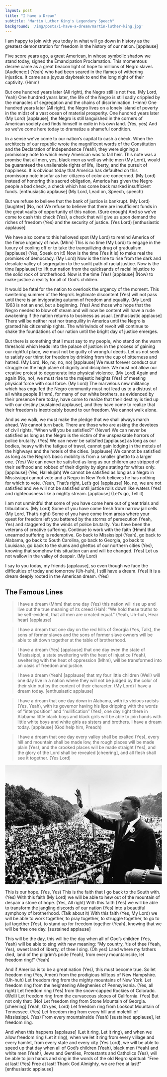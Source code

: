 ```yaml
---
layout: post
title: "I have a Dream"
subtitle: "Martin Luther King's Legendary Speech"
background: '/img/posts/i-have-a-dream/martin-luther-king.jpg'
---
```


<p>I am happy to join with you today in what will go down in history as the greatest demonstration for freedom in the history of our nation. [applause]</p>

<p>Five score years ago, a great American, in whose symbolic shadow we stand today, signed the Emancipation Proclamation. This momentous decree came as a great beacon light of hope to millions of Negro slaves [Audience:] (Yeah) who had been seared in the flames of withering injustice. It came as a joyous daybreak to end the long night of their captivity. (Hmm)</p>

<p>But one hundred years later (All right), the Negro still is not free. (My Lord, Yeah) One hundred years later, the life of the Negro is still sadly crippled by the manacles of segregation and the chains of discrimination. (Hmm) One hundred years later (All right), the Negro lives on a lonely island of poverty in the midst of a vast ocean of material prosperity. One hundred years later (My Lord) [applause], the Negro is still languished in the corners of American society and finds himself in exile in his own land. (Yes, yes) And so we’ve come here today to dramatize a shameful condition.</p>

<p>In a sense we’ve come to our nation’s capital to cash a check. When the architects of our republic wrote the magnificent words of the Constitution and the Declaration of Independence (Yeah), they were signing a promissory note to which every American was to fall heir. This note was a promise that all men, yes, black men as well as white men (My Lord), would be guaranteed the unalienable rights of life, liberty, and the pursuit of happiness. It is obvious today that America has defaulted on this promissory note insofar as her citizens of color are concerned. (My Lord) Instead of honoring this sacred obligation, America has given the Negro people a bad check, a check which has come back marked insufficient funds. [enthusiastic applause] (My Lord, Lead on, Speech, speech)</p>

<p>But we refuse to believe that the bank of justice is bankrupt. (My Lord) [laughter] (No, no) We refuse to believe that there are insufficient funds in the great vaults of opportunity of this nation. (Sure enough) And so we’ve come to cash this check (Yes), a check that will give us upon demand the riches of freedom (Yes) and the security of justice. (Yes Lord) [enthusiastic applause]</p>

<p>We have also come to this hallowed spot (My Lord) to remind America of the fierce urgency of now. (Mhm) This is no time (My Lord) to engage in the luxury of cooling off or to take the tranquilizing drug of gradualism. [applause] (Yes, Speak on it!) Now is the time (Yes it is) to make real the promises of democracy. (My Lord) Now is the time to rise from the dark and desolate valley of segregation to the sunlit path of racial justice. Now is the time [applause] to lift our nation from the quicksands of racial injustice to the solid rock of brotherhood. Now is the time (Yes) [applause] (Now) to make justice a reality for all of God’s children.</p>

<p>It would be fatal for the nation to overlook the urgency of the moment. This sweltering summer of the Negro’s legitimate discontent (Yes) will not pass until there is an invigorating autumn of freedom and equality. (My Lord) 1963 is not an end, but a beginning. (Yes) And those who hope that the Negro needed to blow off steam and will now be content will have a rude awakening if the nation returns to business as usual. [enthusiastic applause] There will be neither rest nor tranquility in America until the Negro is granted his citizenship rights. The whirlwinds of revolt will continue to shake the foundations of our nation until the bright day of justice emerges.</p>

<p>But there is something that I must say to my people, who stand on the warm threshold which leads into the palace of justice: in the process of gaining our rightful place, we must not be guilty of wrongful deeds. Let us not seek to satisfy our thirst for freedom by drinking from the cup of bitterness and hatred. (My Lord, No, no, no, no) [applause] We must forever conduct our struggle on the high plane of dignity and discipline. We must not allow our creative protest to degenerate into physical violence. (My Lord) Again and again (No, no), we must rise to the majestic heights (Yes) of meeting physical force with soul force. (My Lord) The marvelous new militancy which has engulfed the Negro community must not lead us to a distrust of all white people (Hmm), for many of our white brothers, as evidenced by their presence here today, have come to realize that their destiny is tied up with our destiny [sustained applause], and they have come to realize that their freedom is inextricably bound to our freedom. We cannot walk alone.</p>

<p>And as we walk, we must make the pledge that we shall always march ahead. We cannot turn back. There are those who are asking the devotees of civil rights, “When will you be satisfied?” (Never) We can never be satisfied as long as the Negro is the victim of the unspeakable horrors of police brutality. (Yes) We can never be satisfied [applause] as long as our bodies, heavy with the fatigue of travel, cannot gain lodging in the motels of the highways and the hotels of the cities. [applause] We cannot be satisfied as long as the Negro’s basic mobility is from a smaller ghetto to a larger one. (Yes) We can never be satisfied as long as our children are stripped of their selfhood and robbed of their dignity by signs stating for whites only. [applause] (Yes, Hallelujah) We cannot be satisfied as long as a Negro in Mississippi cannot vote and a Negro in New York believes he has nothing for which to vote. (Yeah, That’s right, Let’s go) [applause] No, no, we are not satisfied and we will not be satisfied until justice rolls down like waters (Yes) and righteousness like a mighty stream. [applause] (Let’s go, Tell it)</p>

<p>I am not unmindful that some of you have come here out of great trials and tribulations. (My Lord) Some of you have come fresh from narrow jail cells. (My Lord, That’s right) Some of you have come from areas where your quest for freedom left you battered by the storms of persecution (Yeah, Yes) and staggered by the winds of police brutality. You have been the veterans of creative suffering. Continue to work with the faith (Hmm) that unearned suffering is redemptive. Go back to Mississippi (Yeah), go back to Alabama, go back to South Carolina, go back to Georgia, go back to Louisiana, go back to the slums and ghettos of our northern cities (Yes), knowing that somehow this situation can and will be changed. (Yes) Let us not wallow in the valley of despair. (My Lord)</p>

<p>I say to you today, my friends [applause], so even though we face the difficulties of today and tomorrow (Uh-huh), I still have a dream. (Yes) It is a dream deeply rooted in the American dream. (Yes)</p>

<h2 class="section-heading">The Famous Lines</h2>
<blockquote class="blockquote">I have a dream (Mhm) that one day (Yes) this nation will rise up and live out the true meaning of its creed (Hah): “We hold these truths to be self-evident, that all men are created equal.” (Yeah, Uh-huh, Hear hear) [applause]</blockquote>

<blockquote class="blockquote">I have a dream that one day on the red hills of Georgia (Yes, Talk), the sons of former slaves and the sons of former slave owners will be able to sit down together at the table of brotherhood.</blockquote>

<blockquote class="blockquote">I have a dream (Yes) [applause] that one day even the state of Mississippi, a state sweltering with the heat of injustice (Yeah), sweltering with the heat of oppression (Mhm), will be transformed into an oasis of freedom and justice.</blockquote>

<blockquote class="blockquote">I have a dream (Yeah) [applause] that my four little children (Well) will one day live in a nation where they will not be judged by the color of their skin but by the content of their character. (My Lord) I have a dream today. [enthusiastic applause]</blockquote>

<blockquote class="blockquote">I have a dream that one day down in Alabama, with its vicious racists (Yes, Yeah), with its governor having his lips dripping with the words of “interposition” and “nullification” (Yes), one day right there in Alabama little black boys and black girls will be able to join hands with little white boys and white girls as sisters and brothers. I have a dream today. [applause] (God help him, Preach)</blockquote>

<blockquote class="blockquote">I have a dream that one day every valley shall be exalted (Yes), every hill and mountain shall be made low, the rough places will be made plain (Yes), and the crooked places will be made straight (Yes), and the glory of the Lord shall be revealed [cheering], and all flesh shall see it together. (Yes Lord)</blockquote>

<img class="img-fluid" src="/img/posts/i-have-a-dream/speech.jpg" alt="speech-image">

<p>This is our hope. (Yes, Yes) This is the faith that I go back to the South with. (Yes) With this faith (My Lord) we will be able to hew out of the mountain of despair a stone of hope. (Yes, All right) With this faith (Yes) we will be able to transform the jangling discords of our nation (Yes) into a beautiful symphony of brotherhood. (Talk about it) With this faith (Yes, My Lord) we will be able to work together, to pray together, to struggle together, to go to jail together (Yes), to stand up for freedom together (Yeah), knowing that we will be free one day. [sustained applause]</p>

<p>This will be the day, this will be the day when all of God’s children (Yes, Yeah) will be able to sing with new meaning: “My country, ‘tis of thee (Yeah, Yes), sweet land of liberty, of thee I sing. (Oh yes) Land where my fathers died, land of the pilgrim’s pride (Yeah), from every mountainside, let freedom ring!” (Yeah)</p>

<p>And if America is to be a great nation (Yes), this must become true. So let freedom ring (Yes, Amen) from the prodigious hilltops of New Hampshire. (Uh-huh) Let freedom ring from the mighty mountains of New York. Let freedom ring from the heightening Alleghenies of Pennsylvania. (Yes, all right) Let freedom ring (Yes) from the snow-capped Rockies of Colorado. (Well) Let freedom ring from the curvaceous slopes of California. (Yes) But not only that: (No) Let freedom ring from Stone Mountain of Georgia. [cheering] (Yeah, Oh yes, Lord) Let freedom ring from Lookout Mountain of Tennessee. (Yes) Let freedom ring from every hill and molehill of Mississippi. (Yes) From every mountainside (Yeah) [sustained applause], let freedom ring.</p>

<p>And when this happens [applause] (Let it ring, Let it ring), and when we allow freedom ring (Let it ring), when we let it ring from every village and every hamlet, from every state and every city (Yes Lord), we will be able to speed up that day when all of God’s children (Yeah), black men (Yeah) and white men (Yeah), Jews and Gentiles, Protestants and Catholics (Yes), will be able to join hands and sing in the words of the old Negro spiritual: “Free at last! (Yes) Free at last! Thank God Almighty, we are free at last!” [enthusiastic applause]</p>
